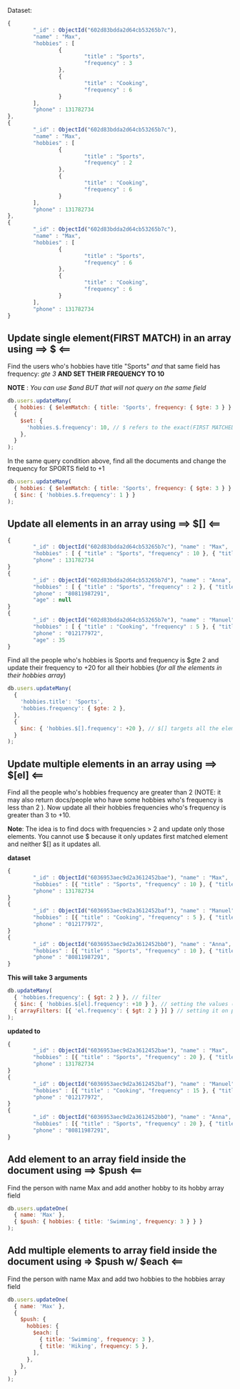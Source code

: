 Dataset:

```js
{
        "_id" : ObjectId("602d83bdda2d64cb53265b7c"),
        "name" : "Max",
        "hobbies" : [
                {
                        "title" : "Sports",
                        "frequency" : 3
                },
                {
                        "title" : "Cooking",
                        "frequency" : 6
                }
        ],
        "phone" : 131782734
},
{
        "_id" : ObjectId("602d83bdda2d64cb53265b7c"),
        "name" : "Max",
        "hobbies" : [
                {
                        "title" : "Sports",
                        "frequency" : 2
                },
                {
                        "title" : "Cooking",
                        "frequency" : 6
                }
        ],
        "phone" : 131782734
},
{
        "_id" : ObjectId("602d83bdda2d64cb53265b7c"),
        "name" : "Max",
        "hobbies" : [
                {
                        "title" : "Sports",
                        "frequency" : 6
                },
                {
                        "title" : "Cooking",
                        "frequency" : 6
                }
        ],
        "phone" : 131782734
}
```

## Update single element(FIRST MATCH) in an array using ==> $ <==

Find the users who's hobbies have title "Sports" _and_ that same field has frequency: _gte 3_ **AND SET THEIR FREQUENCY TO 10**

**NOTE** : _You can use $and BUT that will not query on the same field_

```js
db.users.updateMany(
  { hobbies: { $elemMatch: { title: 'Sports', frequency: { $gte: 3 } } } }, // elemMatch refers to the exact field on the document
  {
    $set: {
      'hobbies.$.frequency': 10, // $ refers to the exact(FIRST MATCHED ELEMENT) array element of the filtered document
    },
  }
);
```

In the same query condition above, find all the documents and change the frequency for SPORTS field to +1

```js
db.users.updateMany(
  { hobbies: { $elemMatch: { title: 'Sports', frequency: { $gte: 3 } } } },
  { $inc: { 'hobbies.$.frequency': 1 } }
);
```

## Update all elements in an array using ==> $[] <==

```js
{
        "_id" : ObjectId("602d83bdda2d64cb53265b7c"), "name" : "Max",
        "hobbies" : [ { "title" : "Sports", "frequency" : 10 }, { "title" : "Cooking", "frequency" : 6 } ],
        "phone" : 131782734
}
{
        "_id" : ObjectId("602d83bdda2d64cb53265b7d"), "name" : "Anna",
        "hobbies" : [ { "title" : "Sports", "frequency" : 2 }, { "title" : "Yoga", "frequency" : 3 } ],
        "phone" : "80811987291",
        "age" : null
}
{
        "_id" : ObjectId("602d83bdda2d64cb53265b7e"), "name" : "Manuel",
        "hobbies" : [ { "title" : "Cooking", "frequency" : 5 }, { "title" : "Cars", "frequency" : 2 } ],
        "phone" : "012177972",
        "age" : 35
}
```

Find all the people who's hobbies is Sports and frequency is $gte 2 and update their frequency to +20 for all their hobbies (_for all the elements in their hobbies array_)

```js
db.users.updateMany(
  {
    'hobbies.title': 'Sports',
    'hobbies.frequency': { $gte: 2 },
  },
  {
    $inc: { 'hobbies.$[].frequency': +20 }, // $[] targets all the elements in the array
  }
);
```

## Update multiple elements in an array using ==> $[el] <==

Find all the people who's hobbies frequency are greater than 2 (NOTE: it may also return docs/people who have some hobbies who's frequency is less than 2 ). Now update all their hobbies frequencies who's frequency is greater than 3 to +10.

**Note**: The idea is to find docs with frequencies > 2 and update only those elements. You cannot use $ because it only updates first matched element and neither $[] as it updates all.

**dataset**

```js
{
        "_id" : ObjectId("6036953aec9d2a3612452bae"), "name" : "Max",
        "hobbies" : [{ "title" : "Sports", "frequency" : 10 }, { "title" : "Cooking", "frequency" : 6 }],
        "phone" : 131782734
}
{
        "_id" : ObjectId("6036953aec9d2a3612452baf"), "name" : "Manuel",
        "hobbies" : [{ "title" : "Cooking", "frequency" : 5 }, { "title" : "Cars", "frequency" : 2 }],
        "phone" : "012177972",
}
{
        "_id" : ObjectId("6036953aec9d2a3612452bb0"), "name" : "Anna",
        "hobbies" : [{ "title" : "Sports", "frequency" : 10 }, { "title" : "Yoga", "frequency" : 12 }],
        "phone" : "80811987291",
}
```

**This will take 3 arguments**

```js
db.updateMany(
  { 'hobbies.frequency': { $gt: 2 } }, // filter
  { $inc: { 'hobbies.$[el].frequency': +10 } }, // setting the values (not saving yet)
  { arrayFilters: [{ 'el.frequency': { $gt: 2 } }] } // setting it on particular elements inside the array
);
```

**updated to**

```js
{
        "_id" : ObjectId("6036953aec9d2a3612452bae"), "name" : "Max",
        "hobbies" : [{ "title" : "Sports", "frequency" : 20 }, { "title" : "Cooking", "frequency" : 16 }],
        "phone" : 131782734
}
{
        "_id" : ObjectId("6036953aec9d2a3612452baf"), "name" : "Manuel",
        "hobbies" : [{ "title" : "Cooking", "frequency" : 15 }, { "title" : "Cars", "frequency" : 2 }],
        "phone" : "012177972",
}
{
        "_id" : ObjectId("6036953aec9d2a3612452bb0"), "name" : "Anna",
        "hobbies" : [{ "title" : "Sports", "frequency" : 20 }, { "title" : "Yoga", "frequency" : 22 }],
        "phone" : "80811987291",
}
```

## Add element to an array field inside the document using ==> $push <==

Find the person with name Max and add another hobby to its hobby array field

```js
db.users.updateOne(
  { name: 'Max' },
  { $push: { hobbies: { title: 'Swimming', frequency: 3 } } }
);
```

## Add multiple elements to array field inside the document using => $push w/ $each <==

Find the person with name Max and add two hobbies to the hobbies array field

```js
db.users.updateOne(
  { name: 'Max' },
  {
    $push: {
      hobbies: {
        $each: [
          { title: 'Swimming', frequency: 3 },
          { title: 'Hiking', frequency: 5 },
        ],
      },
    },
  }
);
```
